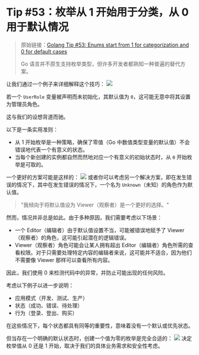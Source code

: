 # Tip #53：枚举从 1 开始用于分类，从 0 用于默认情况

> 原始链接：[Golang Tip #53: Enums start from 1 for categorization and 0 for default cases](https://twitter.com/func25/status/1769707703939817561)
>
> Go 语言并不原生支持枚举类型，但许多开发者都熟知一种普遍的替代方案。

让我们通过一个例子来详细解释这个技巧：
![](./images/053/053_01.png)

若一个 `UserRole` 变量被声明而未初始化，其默认值为 `0`，这可能无意中将其设置为管理员角色。

这与我们的设想背道而驰。

以下是一条实用准则：

- 从 1 开始枚举是一种策略，确保了零值（Go 中数值类型变量的默认值）不会错误地代表一个有意义的状态。
- 当每个新创建的实例都自然而然地对应一个有意义的初始状态时，从 `0` 开始枚举是可取的。

一个更好的方案可能是这样的：
![](./images/053/053_02.png)
或者你可以考虑另一个解决方案，即在发生错误的情况下，其中在发生错误的情况下，一个名为 `Unknown`（未知）的角色作为默认值。

> "我倾向于将默认值设为 Viewer（观察者）是一个更好的选择。"

然而，情况并非总是如此。由于多种原因，我们需要考虑以下场景：

- 一个 Editor（编辑者）由于默认值设置不当，可能被错误地赋予了 Viewer（观察者）的角色，这可能引起潜在的逻辑错误。
- Viewer（观察者）角色可能会让某人拥有超出 Editor（编辑者）角色所需的查看权限。对于只需要处理特定内容的编辑者来说，这可能并不适合，因为他们不需要像 Viewer 那样可以查看所有内容。

因此，我们使用 0 来检测代码中的异常，并防止可能出现的任何风险。

考虑以下例子以进一步说明：

- 应用模式（开发、测试、生产）
- 状态（成功、错误、待处理）
- 行为（登录、登出、购买）

在这些情况下，每个状态都具有同等的重要性，意味着没有一个默认或优先状态。

但当存在一个明确的默认状态时，创建一个值为零的枚举是完全合适的：
![](./images/053/053_03.png)
决定枚举值从 0 还是 1 开始，取决于我们的具体业务需求和安全性考虑。
